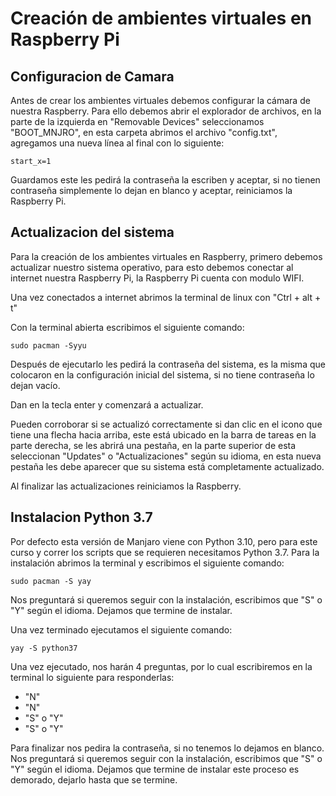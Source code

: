 # Creación de ambientes virtuales en Raspberry Pi

## Configuracion de Camara

Antes de crear los ambientes virtuales debemos configurar la cámara de nuestra Raspberry.
Para ello debemos abrir el explorador de archivos, en la parte de la izquierda en "Removable Devices" seleccionamos "BOOT_MNJRO", en esta carpeta abrimos el archivo
"config.txt", agregamos una nueva línea al final con lo siguiente:
````
start_x=1
````
Guardamos este les pedirá la contraseña la escriben y aceptar, si no tienen contraseña simplemente lo dejan en blanco y aceptar, reiniciamos la Raspberry Pi.

## Actualizacion del sistema

Para la creación de los ambientes virtuales en Raspberry, primero debemos actualizar nuestro sistema operativo, para esto debemos conectar al internet nuestra
Raspberry Pi, la Raspberry Pi cuenta con modulo WIFI.

Una vez conectados a internet abrimos la terminal de linux con "Ctrl + alt + t" 

Con la terminal abierta escribimos el siguiente comando:
````
sudo pacman -Syyu
````
Después de ejecutarlo les pedirá la contraseña del sistema, es la misma que colocaron en la configuración inicial del sistema, si no tiene contraseña lo dejan vacío.

Dan en la tecla enter y comenzará a actualizar.

Pueden corroborar si se actualizó correctamente si dan clic en el icono que tiene una flecha hacia arriba, este está ubicado en la barra de tareas en la parte derecha,
 se les abrirá una pestaña, en la parte superior de esta seleccionan "Updates" o "Actualizaciones" según su idioma, en esta nueva pestaña les debe aparecer que su 
 sistema está completamente actualizado.
 
 Al finalizar las actualizaciones reiniciamos la Raspberry.
 
## Instalacion Python 3.7

Por defecto esta versión de Manjaro viene con Python 3.10, pero para este curso y correr los scripts que se requieren necesitamos Python 3.7.
Para la instalación abrimos la terminal y escribimos el siguiente comando:
````
sudo pacman -S yay
````
Nos preguntará si queremos seguir con la instalación, escribimos que "S" o "Y" según el idioma.
Dejamos que termine de instalar.

Una vez terminado ejecutamos el siguiente comando:
````
yay -S python37
````
Una vez ejecutado, nos harán 4 preguntas, por lo cual escribiremos en la terminal lo siguiente para responderlas:
+ "N"
+ "N"
+ "S" o "Y"
+ "S" o "Y"

Para finalizar nos pedira la contraseña, si no tenemos lo dejamos en blanco.
Nos preguntará si queremos seguir con la instalación, escribimos que "S" o "Y" según el idioma.
Dejamos que termine de instalar este proceso es demorado, dejarlo hasta que se termine.
